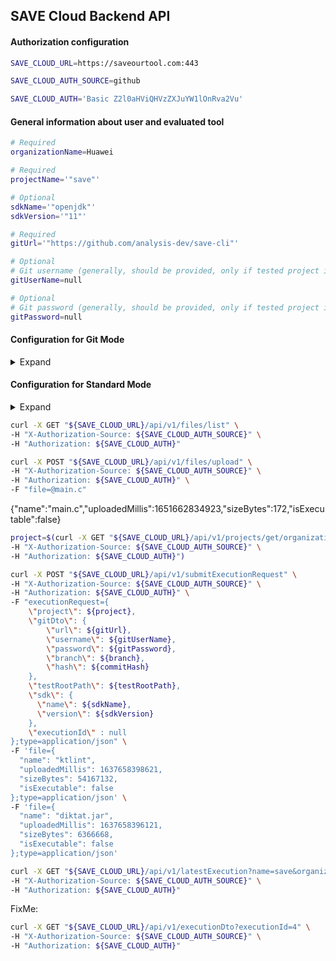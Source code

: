 ## SAVE Cloud Backend API

#### Authorization configuration

```bash
SAVE_CLOUD_URL=https://saveourtool.com:443

SAVE_CLOUD_AUTH_SOURCE=github

SAVE_CLOUD_AUTH='Basic Z2l0aHViQHVzZXJuYW1lOnRva2Vu'
```

#### General information about user and evaluated tool

```bash
# Required
organizationName=Huawei

# Required
projectName='"save"'

# Optional
sdkName='"openjdk"'
sdkVersion='"11"'

# Required
gitUrl='"https://github.com/analysis-dev/save-cli"'

# Optional
# Git username (generally, should be provided, only if tested project is private)
gitUserName=null

# Optional
# Git password (generally, should be provided, only if tested project is private)
gitPassword=null
```


#### Configuration for Git Mode
<details>
  <summary>Expand</summary>

```bash

# Optional
# Specify concrete git branch
branch='"origin/feature/testing_for_cloud"'

# Optional
# Specify concrete commit
commitHash=null

# Required
# Relative path to the root directory with tests in your repository
testRootPath='"examples/kotlin-diktat"'
```

</details>

#### Configuration for Standard Mode

<details>
  <summary>Expand</summary>


```bash
# Required
# Test suite names from standard test suites set, separated by `;`
testSuites='"Directory: Chapter 1;Directory: Chapter2"'

# Optional
# Execution command for testing
execCmd=null

# Optional
# Batch size controls how many files will be processed at the same time.
batchSize=null

```
</details>

```bash
curl -X GET "${SAVE_CLOUD_URL}/api/v1/files/list" \
-H "X-Authorization-Source: ${SAVE_CLOUD_AUTH_SOURCE}" \
-H "Authorization: ${SAVE_CLOUD_AUTH}"
```

```bash
curl -X POST "${SAVE_CLOUD_URL}/api/v1/files/upload" \
-H "X-Authorization-Source: ${SAVE_CLOUD_AUTH_SOURCE}" \
-H "Authorization: ${SAVE_CLOUD_AUTH}" \
-F "file=@main.c"
```

{"name":"main.c","uploadedMillis":1651662834923,"sizeBytes":172,"isExecutable":false}


```bash
project=$(curl -X GET "${SAVE_CLOUD_URL}/api/v1/projects/get/organization-name?name=save&organizationName=${organizationName}" \
-H "X-Authorization-Source: ${SAVE_CLOUD_AUTH_SOURCE}" \
-H "Authorization: ${SAVE_CLOUD_AUTH}")
```

```bash
curl -X POST "${SAVE_CLOUD_URL}/api/v1/submitExecutionRequest" \
-H "X-Authorization-Source: ${SAVE_CLOUD_AUTH_SOURCE}" \
-H "Authorization: ${SAVE_CLOUD_AUTH}" \
-F "executionRequest={
    \"project\": ${project},
    \"gitDto\": {
        \"url\": ${gitUrl},
        \"username\": ${gitUserName},
        \"password\": ${gitPassword},
        \"branch\": ${branch},
        \"hash\": ${commitHash}
    },
    \"testRootPath\": ${testRootPath},
    \"sdk\": {
      \"name\": ${sdkName},
      \"version\": ${sdkVersion}
    },
    \"executionId\" : null
};type=application/json" \
-F 'file={
  "name": "ktlint",
  "uploadedMillis": 1637658398621,
  "sizeBytes": 54167132,
  "isExecutable": false
};type=application/json' \
-F 'file={
  "name": "diktat.jar",
  "uploadedMillis": 1637658396121,
  "sizeBytes": 6366668,
  "isExecutable": false
};type=application/json'
```


```bash
curl -X GET "${SAVE_CLOUD_URL}/api/v1/latestExecution?name=save&organizationName=Huawei" \
-H "X-Authorization-Source: ${SAVE_CLOUD_AUTH_SOURCE}" \
-H "Authorization: ${SAVE_CLOUD_AUTH}"
```

FixMe:
```bash
curl -X GET "${SAVE_CLOUD_URL}/api/v1/executionDto?executionId=4" \
-H "X-Authorization-Source: ${SAVE_CLOUD_AUTH_SOURCE}" \
-H "Authorization: ${SAVE_CLOUD_AUTH}"
```